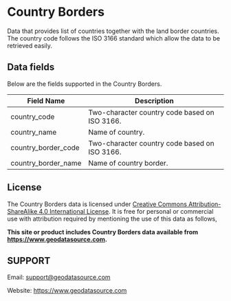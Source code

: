 # Country Borders
Data that provides list of countries together with the land border countries. The country code follows the ISO 3166 standard which allow the data to be retrieved easily.

## Data fields
Below are the fields supported in the Country Borders.

|Field Name|Description|
|---|---|
|country_code|Two-character country code based on ISO 3166.|
|country_name|Name of country.|
|country_border_code|Two-character country code based on ISO 3166.|
|country_border_name|Name of country border.|


## License
The Country Borders data is licensed under [Creative Commons Attribution-ShareAlike 4.0 International License](https://creativecommons.org/licenses/by-sa/4.0/). It is free for personal or commercial use with attribution required by mentioning the use of this data as follows,

**This site or product includes Country Borders data available from <a href="https://www.geodatasource.com">https://www.geodatasource.com</a>.**


## SUPPORT
Email: support@geodatasource.com

Website: https://www.geodatasource.com